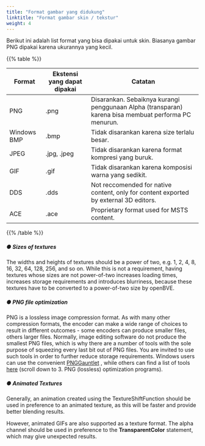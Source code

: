 ```yaml
---
title: "Format gambar yang didukung"
linktitle: "Format gambar skin / tekstur"
weight: 4
---
```


Berikut ini adalah list format yang bisa dipakai untuk skin. Biasanya gambar PNG dipakai karena ukurannya yang kecil.

{{% table %}}

| Format      | Ekstensi yang dapat dipakai | Catatan                                                      |
| ----------- | ----------------------- | ------------------------------------------------------------ |
| PNG         | .png                    | Disarankan. Sebaiknya kurangi penggunaan Alpha (transparan) karena bisa membuat performa PC menurun. |
| Windows BMP | .bmp                    | Tidak disarankan karena size terlalu besar.                      |
| JPEG        | .jpg, .jpeg             | Tidak disarankan karena format kompresi yang buruk. |
| GIF         | .gif                    | Tidak disarankan karena komposisi warna yang sedikit. |
| DDS         | .dds                    | Not reccomended for native content, only for content exported by external 3D editors. |
| ACE         | .ace                    | Proprietary format used for MSTS content.                    |

{{% /table %}}

##### ● Sizes of textures

The widths and heights of textures should be a power of two, e.g. 1, 2, 4, 8, 16, 32, 64, 128, 256, and so on. While this is not a requirement, having textures whose sizes are not power-of-two increases loading times, increases storage requirements and introduces blurriness, because these textures have to be converted to a power-of-two size by openBVE.

##### ● PNG file optimization

PNG is a lossless image compression format. As with many other compression formats, the encoder can make a wide range of choices to result in different outcomes - some encoders can produce smaller files, others larger files. Normally, image editing software do not produce the smallest PNG files, which is why there are a number of tools with the sole purpose of squeezing every last bit out of PNG files. You are invited to use such tools in order to further reduce storage requirements. Windows users can use the convenient [PNGGauntlet](http://brh.numbera.com/software/pnggauntlet/) , while others can find a list of tools [here](http://optipng.sourceforge.net/pngtech/optipng.html)  (scroll down to 3. PNG (lossless) optimization programs).

##### ● Animated Textures

Generally, an animation created using the TextureShiftFunction should be used in preference to an animated texture, as this will be faster and provide better blending results.

However, animated GIFs are also supported as a texture format. The alpha channel should be used in preference to the **TransparentColor** statement, which may give unexpected results.